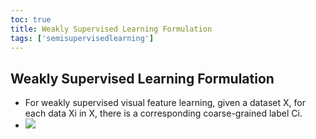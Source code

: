 ```yaml
---
toc: true
title: Weakly Supervised Learning Formulation
tags: ['semisupervisedlearning']
---
```


## Weakly Supervised Learning Formulation
- For weakly supervised visual feature learning, given a dataset X, for each data Xi in X, there is a corresponding coarse-grained label Ci.  
- ![](../images/img_p3_2.png)



